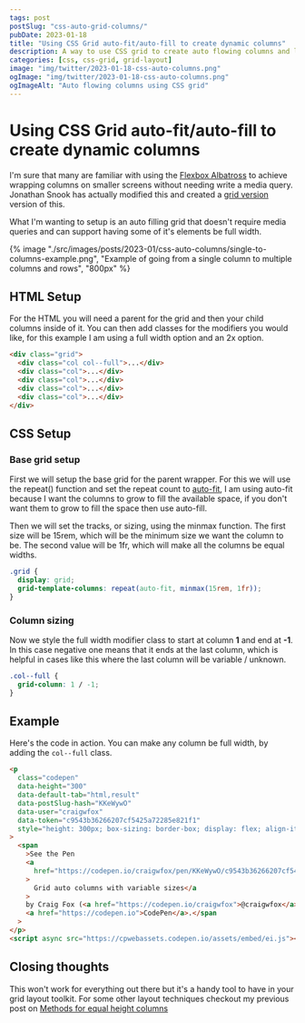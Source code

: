```yaml
---
tags: post
postSlug: "css-auto-grid-columns/"
pubDate: 2023-01-18
title: "Using CSS Grid auto-fit/auto-fill to create dynamic columns"
description: A way to use CSS grid to create auto flowing columns and layers that let's us remove the need for many media queries, resulting in cleaner and more maintainable stylesheets.
categories: [css, css-grid, grid-layout]
image: "img/twitter/2023-01-18-css-auto-columns.png"
ogImage: "img/twitter/2023-01-18-css-auto-columns.png"
ogImageAlt: "Auto flowing columns using CSS grid"
---
```


# Using CSS Grid auto-fit/auto-fill to create dynamic columns

I'm sure that many are familiar with using the [Flexbox Albatross](https://heydonworks.com/article/the-flexbox-holy-albatross/) to achieve wrapping columns on smaller screens without needing write a media query. Jonathan Snook has actually modified this and created a [grid version](https://codepen.io/snookca/pen/PoYVLRW) version of this.

What I'm wanting to setup is an auto filling grid that doesn't require media queries and can support having some of it's elements be full width.

<div class="post-image post-image--lg post-image--bright">
{% image "./src/images/posts/2023-01/css-auto-columns/single-to-columns-example.png", "Example of going from a single column to multiple columns and rows", "800px" %}
</div>

## HTML Setup

For the HTML you will need a parent for the grid and then your child columns inside of it. You can then add classes for the modifiers you would like, for this example I am using a full width option and an 2x option.

```html
<div class="grid">
  <div class="col col--full">...</div>
  <div class="col">...</div>
  <div class="col">...</div>
  <div class="col">...</div>
  <div class="col">...</div>
</div>
```

## CSS Setup

### Base grid setup

First we will setup the base grid for the parent wrapper. For this we will use the repeat() function and set the repeat count to [auto-fit](https://developer.mozilla.org/en-US/docs/Web/CSS/repeat#auto-fit), I am using auto-fit because I want the columns to grow to fill the available space, if you don't want them to grow to fill the space then use auto-fill.

Then we will set the tracks, or sizing, using the minmax function. The first size will be 15rem, which will be the minimum size we want the column to be. The second value will be 1fr, which will make all the columns be equal widths.

```css
.grid {
  display: grid;
  grid-template-columns: repeat(auto-fit, minmax(15rem, 1fr));
}
```

### Column sizing

Now we style the full width modifier class to start at column **1** and end at **-1**. In this case negative one means that it ends at the last column, which is helpful in cases like this where the last column will be variable / unknown.

```css
.col--full {
  grid-column: 1 / -1;
}
```

## Example

Here's the code in action. You can make any column be full width, by adding the `col--full` class.

```html
<p
  class="codepen"
  data-height="300"
  data-default-tab="html,result"
  data-postSlug-hash="KKeWywO"
  data-user="craigwfox"
  data-token="c9543b36266207cf5425a72285e821f1"
  style="height: 300px; box-sizing: border-box; display: flex; align-items: center; justify-content: center; border: 2px solid; margin: 1em 0; padding: 1em;"
>
  <span
    >See the Pen
    <a
      href="https://codepen.io/craigwfox/pen/KKeWywO/c9543b36266207cf5425a72285e821f1"
    >
      Grid auto columns with variable sizes</a
    >
    by Craig Fox (<a href="https://codepen.io/craigwfox">@craigwfox</a>) on
    <a href="https://codepen.io">CodePen</a>.</span
  >
</p>
<script async src="https://cpwebassets.codepen.io/assets/embed/ei.js"></script>
```

## Closing thoughts

This won't work for everything out there but it's a handy tool to have in your grid layout toolkit. For some other layout techniques checkout my previous post on [Methods for equal height columns](https://craigwfox.com/posts/2021-11/methods-for-equal-height-columns/)
